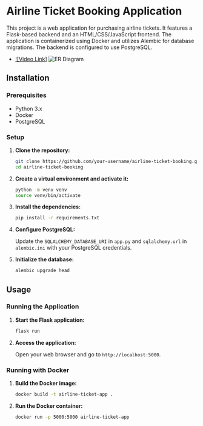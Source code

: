 # Airline Ticket Booking Application

This project is a web application for purchasing airline tickets. It features a Flask-based backend and an HTML/CSS/JavaScript frontend. The application is containerized using Docker and utilizes Alembic for database migrations. The backend is configured to use PostgreSQL.

- [![Video Link]](https://drive.google.com/file/d/1n8APcIrjyu6TXcJWEa2QF8-eR_lTGqIZ/view?usp=sharing)
![ER Diagram]((https://github.com/Atacanpo/FinalHomework/blob/main/Ekran%20g%C3%B6r%C3%BCnt%C3%BCs%C3%BC%202024-06-10%20182922.png?raw=true))


## Installation

### Prerequisites

- Python 3.x
- Docker
- PostgreSQL

### Setup

1. **Clone the repository:**

    ```sh
    git clone https://github.com/your-username/airline-ticket-booking.git
    cd airline-ticket-booking
    ```

2. **Create a virtual environment and activate it:**

    ```sh
    python -m venv venv
    source venv/bin/activate
    ```

3. **Install the dependencies:**

    ```sh
    pip install -r requirements.txt
    ```

4. **Configure PostgreSQL:**

    Update the `SQLALCHEMY_DATABASE_URI` in `app.py` and `sqlalchemy.url` in `alembic.ini` with your PostgreSQL credentials.

5. **Initialize the database:**

    ```sh
    alembic upgrade head
    ```

## Usage

### Running the Application

1. **Start the Flask application:**

    ```sh
    flask run
    ```

2. **Access the application:**

    Open your web browser and go to `http://localhost:5000`.

### Running with Docker

1. **Build the Docker image:**

    ```sh
    docker build -t airline-ticket-app .
    ```

2. **Run the Docker container:**

    ```sh
    docker run -p 5000:5000 airline-ticket-app
    ```

